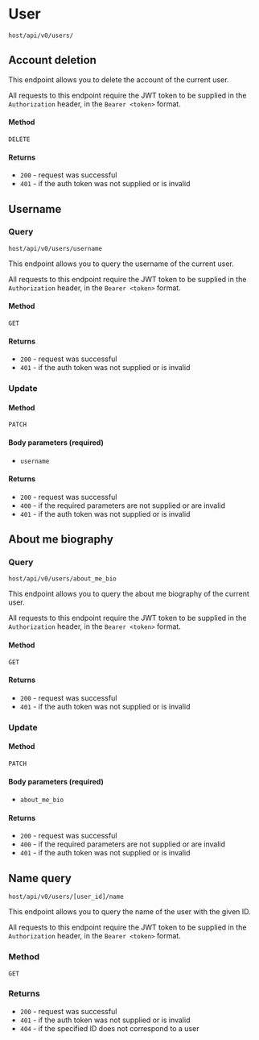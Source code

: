 # User

`host/api/v0/users/`

## Account deletion

This endpoint allows you to delete the account of the current user.

All requests to this endpoint require the JWT token to be supplied in the `Authorization` header, in the `Bearer <token>` format.

#### Method

`DELETE`

#### Returns

- `200` - request was successful
- `401` - if the auth token was not supplied or is invalid

## Username

### Query

`host/api/v0/users/username`

This endpoint allows you to query the username of the current user.

All requests to this endpoint require the JWT token to be supplied in the `Authorization` header, in the `Bearer <token>` format.

#### Method

`GET`

#### Returns

- `200` - request was successful
- `401` - if the auth token was not supplied or is invalid

### Update

#### Method

`PATCH`

#### Body parameters (**required**)

- `username`

#### Returns

- `200` - request was successful
- `400` - if the required parameters are not supplied or are invalid
- `401` - if the auth token was not supplied or is invalid


## About me biography

### Query

`host/api/v0/users/about_me_bio`

This endpoint allows you to query the about me biography of the current user.

All requests to this endpoint require the JWT token to be supplied in the `Authorization` header, in the `Bearer <token>` format.

#### Method

`GET`

#### Returns

- `200` - request was successful
- `401` - if the auth token was not supplied or is invalid

### Update

#### Method

`PATCH`

#### Body parameters (**required**)

- `about_me_bio`

#### Returns

- `200` - request was successful
- `400` - if the required parameters are not supplied or are invalid
- `401` - if the auth token was not supplied or is invalid


## Name query

`host/api/v0/users/[user_id]/name`

This endpoint allows you to query the name of the user with the given ID.

All requests to this endpoint require the JWT token to be supplied in the `Authorization` header, in the `Bearer <token>` format.

### Method

`GET`

### Returns

- `200` - request was successful
- `401` - if the auth token was not supplied or is invalid
- `404` - if the specified ID does not correspond to a user
